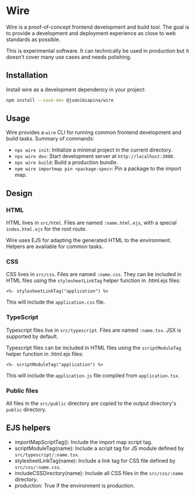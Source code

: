 # Wire

Wire is a proof-of-concept frontend development and build tool. The goal is to
provide a development and deployment experience as close to web standards as
possible.

This is experimental software. It can technically be used in production but it
doesn't cover many use cases and needs polishing.

## Installation

Install wire as a development dependency in your project:

```bash
npm install --save-dev @juanibiapina/wire
```

## Usage

Wire provides a `wire` CLI for running common frontend development and build
tasks. Summary of commands:

- `npx wire init`: Initialize a minimal project in the current directory.
- `npx wire dev`: Start development server at `http://localhost:3000`.
- `npx wire build`: Build a production bundle.
- `npm wire importmap pin <package-spec>`: Pin a package to the import map.

## Design

### HTML

HTML lives in `src/html`. Files are named `:name.html.ejs`, with a special
`index.html.ejs` for the root route.

Wire uses EJS for adapting the generated HTML to the environment. Helpers are
available for common tasks.

### CSS

CSS lives in `src/css`. Files are named `:name.css`. They can be included in
HTML files using the `stylesheetLinkTag` helper function in .html.ejs files:

```eruby
<%- stylesheetLinkTag("application") %>
```

This will include the `application.css` file.

### TypeScript

Typescript files live in `src/typescript`. Files are named `:name.tsx`. JSX is
supported by default.

Typescript files can be included in HTML files using the `scriptModuleTag`
helper function in .html.ejs files:

```eruby
<%- scriptModuleTag("application") %>
```

This will include the `application.js` file compiled from `application.tsx`.

### Public files

All files in the `src/public` directory are copied to the output directory's
`public` directory.

## EJS helpers

- importMapScriptTag(): Include the import map script tag.
- scriptModuleTag(name): Include a script tag for JS module defined by `src/typescript/:name.tsx`.
- stylesheetLinkTag(name): Include a link tag for CSS file defined by `src/css/:name.css`.
- includeCSSDirectory(name): Include all CSS files in the `src/css/:name` directory.
- production: True if the environment is production.
